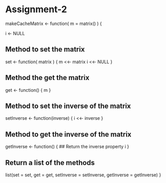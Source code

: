 Assignment-2
============
makeCacheMatrix <- function( m = matrix() ) {
  
  i <- NULL
  
  ## Method to set the matrix
  set <- function( matrix ) {
    m <<- matrix
    i <<- NULL
  }
  
  ## Method the get the matrix
  get <- function() {
    m
  }
  
  ## Method to set the inverse of the matrix
  setInverse <- function(inverse) {
    i <<- inverse
  }
  
  ## Method to get the inverse of the matrix
  getInverse <- function() {
    ## Return the inverse property
    i
  }
  
  ## Return a list of the methods
  list(set = set, get = get,
       setInverse = setInverse,
       getInverse = getInverse)
}
